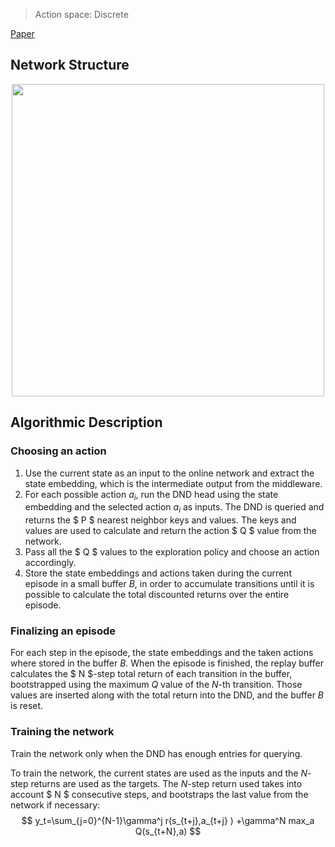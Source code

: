 > Action space: Discrete

[Paper](https://arxiv.org/abs/1703.01988)

## Network Structure

<p style="text-align: center;">

<img src="..\..\design_imgs\nec.png" width=500>

</p>

## Algorithmic Description
### Choosing an action
1. Use the current state as an input to the online network and extract the state embedding, which is the intermediate output from the middleware. 
2. For each possible action $a_i$, run the DND head using the state embedding and the selected action $a_i$ as inputs. The DND is queried and returns the $ P $ nearest neighbor keys and values. The keys and values are used to calculate and return the action $ Q $ value from the network. 
3. Pass all the $ Q $ values to the exploration policy and choose an action accordingly. 
4. Store the state embeddings and actions taken during the current episode in a small buffer $B$, in order to accumulate transitions until it is possible to calculate the total discounted returns over the entire episode.

### Finalizing an episode
For each step in the episode, the state embeddings and the taken actions where stored in the buffer $B$. When the episode is finished, the replay buffer calculates the $ N $-step total return of each transition in the buffer, bootstrapped using the maximum $Q$ value of the $N$-th transition. Those values are inserted along with the total return into the DND, and the buffer $B$ is reset. 
### Training the network
Train the network only when the DND has enough entries for querying.

To train the network, the current states are used as the inputs and the $N$-step returns are used as the targets. The $N$-step return used takes into account $ N $ consecutive steps, and bootstraps the last value from the network if necessary:
$$ y_t=\sum_{j=0}^{N-1}\gamma^j r(s_{t+j},a_{t+j} ) +\gamma^N   max_a Q(s_{t+N},a) $$
